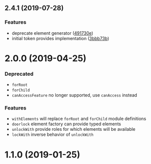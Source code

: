 ## 2.4.1 (2019-07-28)



### Features

* deprecate element generator ([491730e](https://github.com/grachpower/ngx-role-permissions/commit/491730e))
* initial token provides implementation ([3bbb73b](https://github.com/grachpower/ngx-role-permissions/commit/3bbb73b))



# 2.0.0 (2019-04-25)
### Deprecated
* `forRoot`
* `forChild`
* `canAccessFeature` no longer supported, use `canAccess` instead

### Features
* `withElements` will replace `forRoot` and `forChild` module definitions
* `doorlock` element factory can provide typed elements
* `unlockWith` provide roles for which elements will be available
* `lockWith` inverse behavior of `unlockWith`

# 1.1.0 (2019-01-25)



